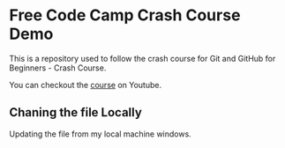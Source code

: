 # Free Code Camp Crash Course Demo

This is a repository used to follow the crash course for Git and GitHub for Beginners - Crash Course.

You can checkout the [course](https://youtu.be/RGOj5yH7evk) on Youtube.

## Chaning the file Locally

Updating the file from my local machine windows.

